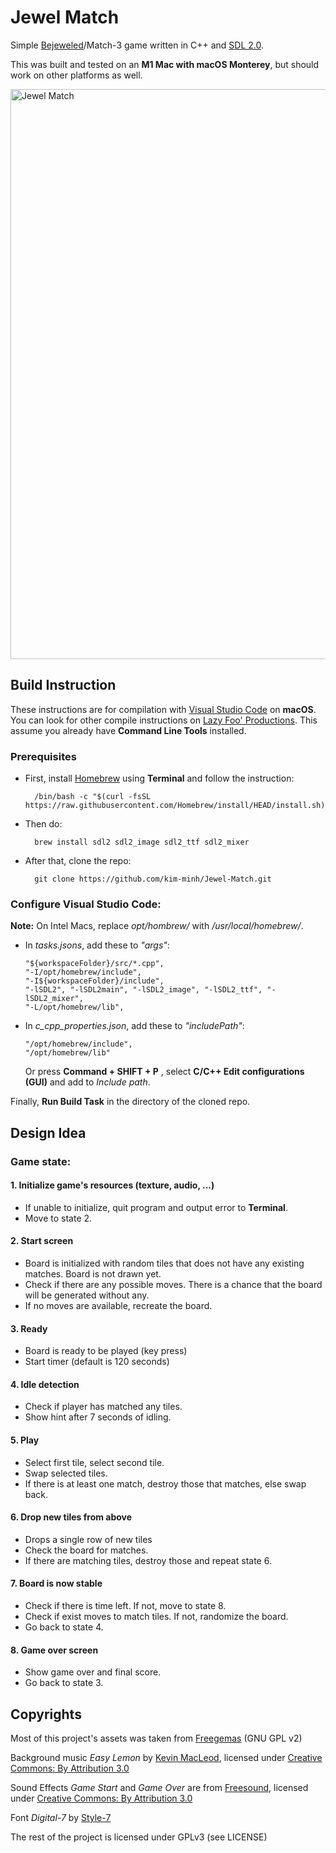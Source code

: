 # Jewel Match

Simple [Bejeweled](http://en.wikipedia.org/wiki/Bejeweled)/Match-3 game written in C++ and [SDL 2.0](http://www.libsdl.org). 

This was built and tested on an **M1 Mac with macOS Monterey**, but should work on other platforms as well.

<img width="912" alt="Jewel Match" src="https://user-images.githubusercontent.com/100175752/162377547-785401ae-42c5-4781-8e48-de26e9242277.png">

## Build Instruction

These instructions are for compilation with [Visual Studio Code](https://code.visualstudio.com/) on **macOS**. You can look for other compile instructions on [Lazy Foo' Productions](https://lazyfoo.net/tutorials/SDL/01_hello_SDL/index.php). This assume you already have **Command Line Tools** installed.

### Prerequisites

- First, install [Homebrew](https://brew.sh) using **Terminal** and follow the instruction:

    	/bin/bash -c "$(curl -fsSL https://raw.githubusercontent.com/Homebrew/install/HEAD/install.sh)"
    
- Then do:
	
    	brew install sdl2 sdl2_image sdl2_ttf sdl2_mixer
    
- After that, clone the repo:

    	git clone https://github.com/kim-minh/Jewel-Match.git
    
### Configure Visual Studio Code: 

**Note:** On Intel Macs, replace *opt/hombrew/* with */usr/local/homebrew/*.

- In *tasks.jsons*, add these to *"args"*:

      "${workspaceFolder}/src/*.cpp",
      "-I/opt/homebrew/include",
      "-I${workspaceFolder}/include",
      "-lSDL2", "-lSDL2main", "-lSDL2_image", "-lSDL2_ttf", "-lSDL2_mixer",
      "-L/opt/homebrew/lib",
      
- In *c_cpp_properties.json*, add these to *"includePath"*:

      "/opt/homebrew/include",
      "/opt/homebrew/lib"
      
  Or press **Command + SHIFT + P** , select **C/C++ Edit configurations (GUI)** and add to *Include path*.

Finally, **Run Build Task** in the directory of the cloned repo.      
      
## Design Idea

### Game state:

#### 1. Initialize game's resources (texture, audio, ...)
- If unable to initialize, quit program and output error to **Terminal**.
-  Move to state 2.
#### 2. Start screen
  - Board is initialized with random tiles that does not have any existing matches. Board is not drawn yet.
  - Check if there are any possible moves. There is a chance that the board will be generated without any.
  - If no moves are available, recreate the board.
#### 3. Ready
  - Board is ready to be played (key press)
  - Start timer (default is 120 seconds)
#### 4. Idle detection
  - Check if player has matched any tiles.
  - Show hint after 7 seconds of idling.
#### 5. Play
  - Select first tile, select second tile.
  - Swap selected tiles. 
  - If there is at least one match, destroy those that matches, else swap back.
#### 6. Drop new tiles from above
  - Drops a single row of new tiles
  - Check the board for matches.
  - If there are matching tiles, destroy those and repeat state 6.
#### 7. Board is now stable
  - Check if there is time left. If not, move to state 8.
  - Check if exist moves to match tiles. If not, randomize the board.
  - Go back to state 4.
#### 8. Game over screen
  - Show game over and final score.
  - Go back to state 3.
      
## Copyrights

Most of this project's assets was taken from [Freegemas](https://github.com/JoseTomasTocino/freegemas/) (GNU GPL v2)   

Background music *Easy Lemon* by [Kevin MacLeod](https://incompetech.com/music/royalty-free/index.html?isrc=USUAN1200076), licensed under [Creative Commons: By Attribution 3.0](https://creativecommons.org/licenses/by/3.0/)

Sound Effects *Game Start* and *Game Over* are from [Freesound](https://freesound.org/), licensed under [Creative Commons: By Attribution 3.0](https://creativecommons.org/licenses/by/3.0/)  

Font *Digital-7* by [Style-7](http://www.styleseven.com/php/get_product.php?product=Digital-7)

The rest of the project is licensed under GPLv3 (see LICENSE)

